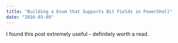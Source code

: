 ```yaml
---
title: "Building a Enum that Supports Bit Fields in PowerShell"
date: "2016-03-09"
---
```


I found this post extremely useful - definitely worth a read.
